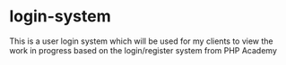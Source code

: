 # login-system
This is a user login system which will be used for my clients to view the work in progress based on the login/register system from PHP Academy
